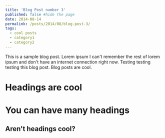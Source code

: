 ```yaml
---
title: 'Blog Post number 3'
published: false #hide the page
date: 2014-08-14
permalink: /posts/2014/08/blog-post-3/
tags:
  - cool posts
  - category1
  - category2
---
```

This is a sample blog post. Lorem ipsum I can't remember the rest of lorem ipsum and don't have an internet connection right now. Testing testing testing this blog post. Blog posts are cool.

Headings are cool
=================

You can have many headings
==========================

Aren't headings cool?
---------------------
